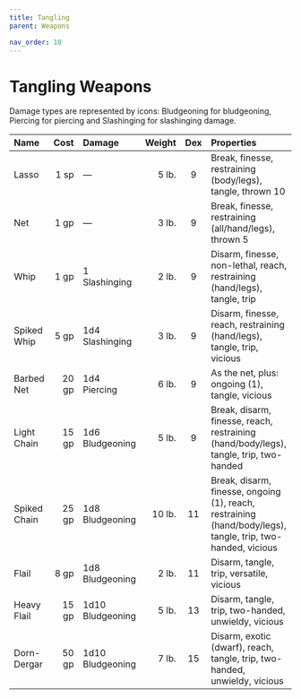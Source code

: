 ```yaml
---
title: Tangling
parent: Weapons

nav_order: 10
---
```


# Tangling Weapons
Damage types are represented by icons: Bludgeoning for bludgeoning, Piercing for piercing and Slashinging for slashinging damage.

| Name | Cost | Damage | Weight | Dex | Properties |
|:-----|-----:|:-------|-------:|:-------:|:-----------|
| Lasso | 1 sp | — | 5 lb. | 9 | Break, finesse, restraining (body/legs), tangle, thrown 10 |
| Net | 1 gp | — | 3 lb. | 9 | Break, finesse, restraining (all/hand/legs), thrown 5 |
| Whip | 1 gp | 1 Slashinging | 2 lb. | 9 | Disarm, finesse, non-lethal, reach, restraining (hand/legs), tangle, trip |
| Spiked Whip | 5 gp | 1d4 Slashinging | 3 lb. | 9 | Disarm, finesse, reach, restraining (hand/legs), tangle, trip, vicious |
| Barbed Net | 20 gp | 1d4 Piercing | 6 lb. | 9 | As the net, plus: ongoing (1), tangle, vicious |
| Light Chain | 15 gp | 1d6 Bludgeoning | 5 lb. | 9 | Break, disarm, finesse, reach, restraining (hand/body/legs), tangle, trip, two-handed |
| Spiked Chain | 25 gp | 1d8 Bludgeoning | 10 lb. | 11 | Break, disarm, finesse, ongoing (1), reach, restraining (hand/body/legs), tangle, trip, two-handed, vicious |
| Flail | 8 gp | 1d8 Bludgeoning | 2 lb. | 11 | Disarm, tangle, trip, versatile, vicious |
| Heavy Flail | 15 gp | 1d10 Bludgeoning | 5 lb. | 13 | Disarm, tangle, trip, two-handed, unwieldy, vicious |
| Dorn-Dergar | 50 gp | 1d10 Bludgeoning | 7 lb. | 15 | Disarm, exotic (dwarf), reach, tangle, trip, two-handed, unwieldy, vicious |
